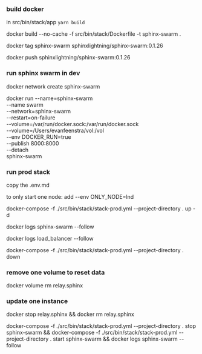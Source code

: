 ### build docker

in src/bin/stack/app `yarn build`

docker build --no-cache -f src/bin/stack/Dockerfile -t sphinx-swarm .

docker tag sphinx-swarm sphinxlightning/sphinx-swarm:0.1.26

docker push sphinxlightning/sphinx-swarm:0.1.26

### run sphinx swarm in dev

docker network create sphinx-swarm

docker run --name=sphinx-swarm \
 --name swarm \
 --network=sphinx-swarm \
 --restart=on-failure \
 --volume=/var/run/docker.sock:/var/run/docker.sock \
 --volume=/Users/evanfeenstra/vol:/vol \
 --env DOCKER_RUN=true \
 --publish 8000:8000 \
 --detach \
 sphinx-swarm

### run prod stack

copy the .env.md

to only start one node:
add --env ONLY_NODE=lnd

docker-compose -f ./src/bin/stack/stack-prod.yml --project-directory . up -d

docker logs sphinx-swarm --follow

docker logs load_balancer --follow

docker-compose -f ./src/bin/stack/stack-prod.yml --project-directory . down

### remove one volume to reset data

docker volume rm relay.sphinx

### update one instance

docker stop relay.sphinx && docker rm relay.sphinx

docker-compose -f ./src/bin/stack/stack-prod.yml --project-directory . stop sphinx-swarm && docker-compose -f ./src/bin/stack/stack-prod.yml --project-directory . start sphinx-swarm && docker logs sphinx-swarm --follow

